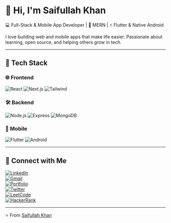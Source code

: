 # 👋 Hi, I'm Saifullah Khan  

💻 Full-Stack & Mobile App Developer | 🚀 MERN | ⚡ Flutter & Native Android  

I love building web and mobile apps that make life easier. Passionate about learning, open source, and helping others grow in tech.  

---

## 🚀 Tech Stack  
### 🌐 Frontend  
![React](https://img.shields.io/badge/React-20232A?style=for-the-badge&logo=react&logoColor=61DAFB) 
![Next.js](https://img.shields.io/badge/Next.js-000000?style=for-the-badge&logo=nextdotjs&logoColor=white) 
![Tailwind](https://img.shields.io/badge/Tailwind_CSS-38B2AC?style=for-the-badge&logo=tailwindcss&logoColor=white)  

### 🛠 Backend  
![Node.js](https://img.shields.io/badge/Node.js-339933?style=for-the-badge&logo=nodedotjs&logoColor=white) 
![Express](https://img.shields.io/badge/Express.js-404D59?style=for-the-badge) 
![MongoDB](https://img.shields.io/badge/MongoDB-4EA94B?style=for-the-badge&logo=mongodb&logoColor=white)  

### 📱 Mobile  
![Flutter](https://img.shields.io/badge/Flutter-02569B?style=for-the-badge&logo=flutter&logoColor=white) 
![Android](https://img.shields.io/badge/Android-3DDC84?style=for-the-badge&logo=android&logoColor=white)  









---

## 🤝 Connect with Me  
[![LinkedIn](https://img.shields.io/badge/LinkedIn-0A66C2?style=for-the-badge&logo=linkedin&logoColor=white)](https://www.linkedin.com/in/saifullah-khan-4aa554231/)  
[![Gmail](https://img.shields.io/badge/Gmail-D14836?style=for-the-badge&logo=gmail&logoColor=white)](mailto:saifullahkhan.dev@gmail.com)  
[![Portfolio](https://img.shields.io/badge/Portfolio-000000?style=for-the-badge&logo=vercel&logoColor=white)](https://saifullahkhandev.vercel.app/)  
[![Twitter](https://img.shields.io/badge/Twitter-1DA1F2?style=for-the-badge&logo=twitter&logoColor=white)](https://x.com/Saif72437)  
[![LeetCode](https://img.shields.io/badge/LeetCode-FFA116?style=for-the-badge&logo=leetcode&logoColor=black)](https://leetcode.com/u/saifullahkhan72437/)  
[![HackerRank](https://img.shields.io/badge/HackerRank-2EC866?style=for-the-badge&logo=hackerrank&logoColor=white)](https://www.hackerrank.com/profile/saifullahkhan721)  

---
⭐️ From [Saifullah Khan](https://github.com/saif72437)

